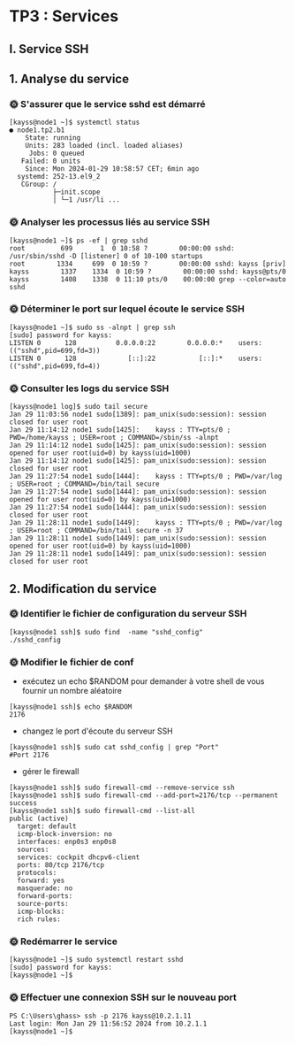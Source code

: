# TP3 : Services

## I. Service SSH

## 1. Analyse du service

### 🌞 S'assurer que le service sshd est démarré

```
[kayss@node1 ~]$ systemctl status
● node1.tp2.b1
    State: running
    Units: 283 loaded (incl. loaded aliases)
     Jobs: 0 queued
   Failed: 0 units
    Since: Mon 2024-01-29 10:58:57 CET; 6min ago
  systemd: 252-13.el9_2
   CGroup: /
           ├─init.scope
           │ └─1 /usr/li ...
```

### 🌞 Analyser les processus liés au service SSH

```
[kayss@node1 ~]$ ps -ef | grep sshd
root         699       1  0 10:58 ?        00:00:00 sshd: /usr/sbin/sshd -D [listener] 0 of 10-100 startups
root        1334     699  0 10:59 ?        00:00:00 sshd: kayss [priv]
kayss        1337    1334  0 10:59 ?        00:00:00 sshd: kayss@pts/0
kayss        1408    1338  0 11:10 pts/0    00:00:00 grep --color=auto sshd
```

### 🌞 Déterminer le port sur lequel écoute le service SSH

```
[kayss@node1 ~]$ sudo ss -alnpt | grep ssh
[sudo] password for kayss:
LISTEN 0      128          0.0.0.0:22        0.0.0.0:*    users:(("sshd",pid=699,fd=3))
LISTEN 0      128             [::]:22           [::]:*    users:(("sshd",pid=699,fd=4))
```

### 🌞 Consulter les logs du service SSH

```
[kayss@node1 log]$ sudo tail secure
Jan 29 11:03:56 node1 sudo[1389]: pam_unix(sudo:session): session closed for user root
Jan 29 11:14:12 node1 sudo[1425]:    kayss : TTY=pts/0 ; PWD=/home/kayss ; USER=root ; COMMAND=/sbin/ss -alnpt
Jan 29 11:14:12 node1 sudo[1425]: pam_unix(sudo:session): session opened for user root(uid=0) by kayss(uid=1000)
Jan 29 11:14:12 node1 sudo[1425]: pam_unix(sudo:session): session closed for user root
Jan 29 11:27:54 node1 sudo[1444]:    kayss : TTY=pts/0 ; PWD=/var/log ; USER=root ; COMMAND=/bin/tail secure
Jan 29 11:27:54 node1 sudo[1444]: pam_unix(sudo:session): session opened for user root(uid=0) by kayss(uid=1000)
Jan 29 11:27:54 node1 sudo[1444]: pam_unix(sudo:session): session closed for user root
Jan 29 11:28:11 node1 sudo[1449]:    kayss : TTY=pts/0 ; PWD=/var/log ; USER=root ; COMMAND=/bin/tail secure -n 37
Jan 29 11:28:11 node1 sudo[1449]: pam_unix(sudo:session): session opened for user root(uid=0) by kayss(uid=1000)
Jan 29 11:28:11 node1 sudo[1449]: pam_unix(sudo:session): session closed for user root
```

## 2. Modification du service

### 🌞 Identifier le fichier de configuration du serveur SSH

```
[kayss@node1 ssh]$ sudo find  -name "sshd_config"
./sshd_config
```

### 🌞 Modifier le fichier de conf

- exécutez un echo $RANDOM pour demander à votre shell de vous fournir un nombre aléatoire
```
[kayss@node1 ssh]$ echo $RANDOM
2176
```

- changez le port d'écoute du serveur SSH 

```
[kayss@node1 ssh]$ sudo cat sshd_config | grep "Port"
#Port 2176
```
- gérer le firewall

```
[kayss@node1 ssh]$ sudo firewall-cmd --remove-service ssh
[kayss@node1 ssh]$ sudo firewall-cmd --add-port=2176/tcp --permanent
success
[kayss@node1 ssh]$ sudo firewall-cmd --list-all
public (active)
  target: default
  icmp-block-inversion: no
  interfaces: enp0s3 enp0s8
  sources:
  services: cockpit dhcpv6-client
  ports: 80/tcp 2176/tcp
  protocols:
  forward: yes
  masquerade: no
  forward-ports:
  source-ports:
  icmp-blocks:
  rich rules:
```

### 🌞 Redémarrer le service

```
[kayss@node1 ~]$ sudo systemctl restart sshd
[sudo] password for kayss:
[kayss@node1 ~]$
```

### 🌞 Effectuer une connexion SSH sur le nouveau port

```
PS C:\Users\ghass> ssh -p 2176 kayss@10.2.1.11
Last login: Mon Jan 29 11:56:52 2024 from 10.2.1.1
[kayss@node1 ~]$
```


